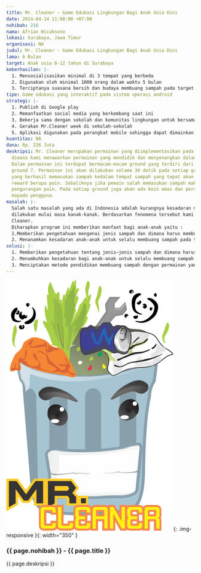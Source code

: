 ```yaml
---
title: Mr. Cleaner – Game Edukasi Lingkungan Bagi Anak Usia Dini
date: 2014-04-14 11:08:00 +07:00
nohibah: 216
nama: Afrian Wicaksono
lokasi: Surabaya, Jawa Timur
organisasi: NA
judul: Mr. Cleaner - Game Edukasi Lingkungan Bagi Anak Usia Dini
lama: 6 Bulan
target: Anak usia 6-12 tahun di Surabaya
keberhasilan: |-
  1. Mensosialisasikan minimal di 3 tempat yang berbeda
  2. Digunakan oleh minimal 1000 orang dalam waktu 5 bulan
  3. Terciptanya suasana bersih dan budaya membuang sampah pada target sosialisasi
tipe: Game edukasi yang interaktif pada sistem operasi android
strategi: |-
  1. Publish di Google play
  2. Memanfaatkan social media yang berkembang saat ini
  3. Bekerja sama dengan sekolah dan komunitas lingkungan untuk bersama mempromosikan Mr.Cleaner
  4. Gerakan Mr.Cleaner week di sekolah-sekolah
  5. Aplikasi digunakan pada perangkat mobile sehingga dapat dimainkan dengan mudah dimanapun, kapanpun, dan siapapun
kuantitas: NA
dana: Rp. 236 Juta
deskripsi: Mr. Cleaner merupakan permainan yang diimplementasikan pada platform android,
  dimana kami menawarkan permainan yang mendidik dan menyenangkan dalam membuang sampah.
  Dalam permainan ini terdapat bermacam-macam ground yang terdiri dari ground 1 hingga
  ground 7. Permainan ini akan dilakukan selama 30 detik pada setiap groundnya. Pemain
  yang berhasil memasukan sampah kedalam tempat sampah yang tepat akan mendapatkan
  reward berupa poin. Sebaliknya jika pemain salah memasukan sampah maka akan ada
  pengurangan poin. Pada setiap ground juga akan ada koin emas dan perak sebagai reward
  kepada pengguna.
masalah: |-
  Salah satu masalah yang ada di Indonesia adalah kurangnya kesadaran masyarakat untuk membuang sampah pada tempatnya. Ketidaksadaran tersebut menimbulkan masalah tersendiri. Terlebih kesadaran akan membuang sampah harus
  dilakukan mulai masa kanak-kanak. Berdasarkan fenomena tersebut kami mencoba melakukan program yang mampu mendidik anak-anak untuk membuang sampah yang baik dan benar dengan cara yang menyenangkan dengan memanfaatkan game edukasi dan interaktif yang diimplementasikan pada smartphone Android bernama Mr.
  Cleaner.
  Diharapkan program ini memberikan manfaat bagi anak-anak yaitu :
  1.Memberikan pengetahuan mengenai jenis sampah dan dimana harus membuangnya.
  2. Menanamkan kesadaran anak-anak untuk selalu membuang sampah pada tempatnya
solusi: |-
  1. Memberikan pengetahuan tentang jenis–jenis sampah dan dimana harus membuangnya.
  2. Menumbuhkan kesadaran bagi anak-anak untuk selalu membuang sampah pada tempatnya.
  3. Menciptakan metode pendidikan membuang sampah dengan permainan yang edukatif dan interaktif bagi anak-anak.
---
```


![216](/static/img/hibahcms/216.png){: .img-responsive }{: width="350" }

### {{ page.nohibah }} - {{ page.title }}

{{ page.deskripsi }}
